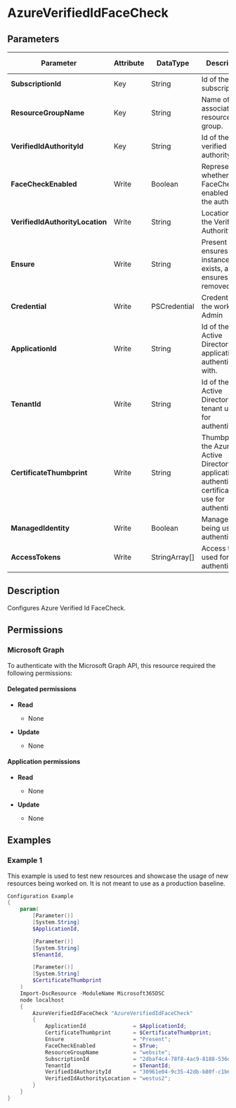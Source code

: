 ﻿# AzureVerifiedIdFaceCheck

## Parameters

| Parameter | Attribute | DataType | Description | Allowed Values |
| --- | --- | --- | --- | --- |
| **SubscriptionId** | Key | String | Id of the Azure subscription. | |
| **ResourceGroupName** | Key | String | Name of the associated resource group. | |
| **VerifiedIdAuthorityId** | Key | String | Id of the verified ID authority. | |
| **FaceCheckEnabled** | Write | Boolean | Represents whether or not FaceCheck is enabled for the authrotiy. | |
| **VerifiedIdAuthorityLocation** | Write | String | Location of the Verified ID Authority. | |
| **Ensure** | Write | String | Present ensures the instance exists, absent ensures it is removed. | `Absent`, `Present` |
| **Credential** | Write | PSCredential | Credentials of the workload's Admin | |
| **ApplicationId** | Write | String | Id of the Azure Active Directory application to authenticate with. | |
| **TenantId** | Write | String | Id of the Azure Active Directory tenant used for authentication. | |
| **CertificateThumbprint** | Write | String | Thumbprint of the Azure Active Directory application's authentication certificate to use for authentication. | |
| **ManagedIdentity** | Write | Boolean | Managed ID being used for authentication. | |
| **AccessTokens** | Write | StringArray[] | Access token used for authentication. | |


## Description

Configures Azure Verified Id FaceCheck.

## Permissions

### Microsoft Graph

To authenticate with the Microsoft Graph API, this resource required the following permissions:

#### Delegated permissions

- **Read**

    - None

- **Update**

    - None

#### Application permissions

- **Read**

    - None

- **Update**

    - None

## Examples

### Example 1

This example is used to test new resources and showcase the usage of new resources being worked on.
It is not meant to use as a production baseline.

```powershell
Configuration Example
{
    param(
        [Parameter()]
        [System.String]
        $ApplicationId,

        [Parameter()]
        [System.String]
        $TenantId,

        [Parameter()]
        [System.String]
        $CertificateThumbprint
    )
    Import-DscResource -ModuleName Microsoft365DSC
    node localhost
    {
        AzureVerifiedIdFaceCheck "AzureVerifiedIdFaceCheck"
        {
            ApplicationId               = $ApplicationId;
            CertificateThumbprint       = $CertificateThumbprint;
            Ensure                      = "Present";
            FaceCheckEnabled            = $True;
            ResourceGroupName           = "website";
            SubscriptionId              = "2dbaf4c4-78f8-4ac9-8188-536d921cf690";
            TenantId                    = $TenantId;
            VerifiedIdAuthorityId       = "30961e04-9c35-42db-b80f-c1b6515eb4b2";
            VerifiedIdAuthorityLocation = "westus2";
        }
    }
}
```

